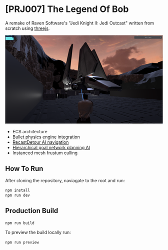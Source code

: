 # [PRJ007] The Legend Of Bob

A remake of Raven Software's "Jedi Knight II: Jedi Outcast" written from scratch using [threejs](https://threejs.org/).

![capture](./capture.png)

- ECS architecture
- [Bullet physics engine integration](https://github.com/kripken/ammo.js)
- [RecastDetour AI navigation](https://github.com/isaac-mason/recast-navigation-js/tree/main)
- [Hierarchical goal network planning AI](https://github.com/Grimrukh/SoulsAI)
- Instanced mesh frustum culling

## How To Run

After cloning the repository, naviagate to the root and run:

```
npm install
npm run dev
```

## Production Build

`npm run build`

To preview the build locally run:

`npm run preview`
